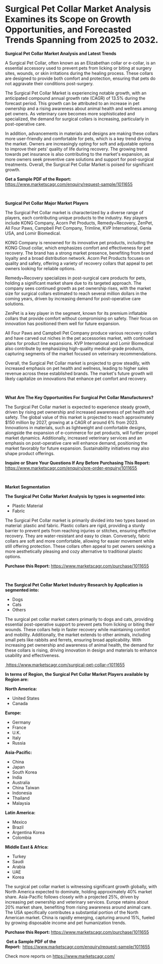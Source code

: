 <p><h1>Surgical Pet Collar Market Analysis Examines its Scope on Growth Opportunities, and Forecasted Trends Spanning from 2025 to 2032.</h1></p><p><strong>Surgical Pet Collar Market Analysis and Latest Trends</strong></p>
<p><p>A Surgical Pet Collar, often known as an Elizabethan collar or e-collar, is an essential accessory used to prevent pets from licking or biting at surgery sites, wounds, or skin irritations during the healing process. These collars are designed to provide both comfort and protection, ensuring that pets do not aggravate their conditions post-surgery.</p><p>The Surgical Pet Collar Market is experiencing notable growth, with an anticipated compound annual growth rate (CAGR) of 13.5% during the forecast period. This growth can be attributed to an increase in pet ownership and a rising awareness about animal health and wellness among pet owners. As veterinary care becomes more sophisticated and specialized, the demand for surgical collars is increasing, particularly in post-operative care.</p><p>In addition, advancements in materials and designs are making these collars more user-friendly and comfortable for pets, which is a key trend driving the market. Owners are increasingly opting for soft and adjustable options to improve their pets' quality of life during recovery. The growing trend towards pet insurance is also contributing to the market's expansion, as more owners seek preventive care solutions and support for post-surgical treatments. Overall, the Surgical Pet Collar Market is poised for significant growth.</p></p>
<p><strong>Get a Sample PDF of the Report:&nbsp;</strong> <a href="https://www.marketscagr.com/enquiry/request-sample/1011655?utm_campaign=2126&utm_medium=2&utm_source=Github&utm_content=ia&utm_term=10022025&utm_id=surgical-pet-collar">https://www.marketscagr.com/enquiry/request-sample/1011655</a></p>
<p>&nbsp;</p>
<p><strong>Surgical Pet Collar Major Market Players</strong></p>
<p><p>The Surgical Pet Collar market is characterized by a diverse range of players, each contributing unique products to the industry. Key players include KONG Company, Acorn Pet Products, Remedy+Recovery, ZenPet, All Four Paws, Campbell Pet Company, Trimline, KVP International, Genia USA, and Lomir Biomedical. </p><p>KONG Company is renowned for its innovative pet products, including the KONG Cloud collar, which emphasizes comfort and effectiveness for pet recovery. The brand has a strong market presence, benefiting from brand loyalty and a broad distribution network. Acorn Pet Products focuses on quality and safety, offering a variety of recovery collars that appeal to pet owners looking for reliable options. </p><p>Remedy+Recovery specializes in post-surgical care products for pets, holding a significant market share due to its targeted approach. The company sees continued growth as pet ownership rises, with the market size for surgical collars estimated to reach several million dollars in the coming years, driven by increasing demand for post-operative care solutions.</p><p>ZenPet is a key player in the segment, known for its premium inflatable collars that provide comfort without compromising on safety. Their focus on innovation has positioned them well for future expansion. </p><p>All Four Paws and Campbell Pet Company produce various recovery collars and have carved out niches in the pet accessories market, with continued plans for product line expansions. KVP International and Lomir Biomedical also contribute by emphasizing high-quality medical-grade products, capturing segments of the market focused on veterinary recommendations.</p><p>Overall, the Surgical Pet Collar market is projected to grow steadily, with increased emphasis on pet health and wellness, leading to higher sales revenue across these established brands. The market's future growth will likely capitalize on innovations that enhance pet comfort and recovery.</p></p>
<p>&nbsp;</p>
<p><strong>What Are The Key Opportunities For Surgical Pet Collar Manufacturers?</strong></p>
<p><p>The Surgical Pet Collar market is expected to experience steady growth, driven by rising pet ownership and increased awareness of pet health and safety. The global value of this market is projected to reach approximately $150 million by 2027, growing at a CAGR of around 6% from 2023. Innovations in materials, such as lightweight and comfortable designs, alongside the expansion of e-commerce for pet products, will further propel market dynamics. Additionally, increased veterinary services and an emphasis on post-operative care will enhance demand, positioning the market favorably for future expansion. Sustainability initiatives may also shape product offerings.</p></p>
<p><strong>Inquire or Share Your Questions If Any Before Purchasing This Report:</strong> <a href="https://www.marketscagr.com/enquiry/pre-order-enquiry/1011655?utm_campaign=2126&utm_medium=2&utm_source=Github&utm_content=ia&utm_term=10022025&utm_id=surgical-pet-collar">https://www.marketscagr.com/enquiry/pre-order-enquiry/1011655</a></p>
<p>&nbsp;</p>
<p><strong>Market Segmentation</strong></p>
<p><strong>The Surgical Pet Collar Market Analysis by types is segmented into:</strong></p>
<p><ul><li>Plastic Material</li><li>Fabric</li></ul></p>
<p><p>The Surgical Pet Collar market is primarily divided into two types based on material: plastic and fabric. Plastic collars are rigid, providing a sturdy barrier to prevent pets from reaching injuries or stitches, ensuring effective recovery. They are water-resistant and easy to clean. Conversely, fabric collars are soft and more comfortable, allowing for easier movement while still offering protection. These collars often appeal to pet owners seeking a more aesthetically pleasing and cozy alternative to traditional plastic options.</p></p>
<p><strong>Purchase this Report:&nbsp;</strong><a href="https://www.marketscagr.com/purchase/1011655?utm_campaign=2126&utm_medium=2&utm_source=Github&utm_content=ia&utm_term=10022025&utm_id=surgical-pet-collar">https://www.marketscagr.com/purchase/1011655</a></p>
<p>&nbsp;</p>
<p><strong>The Surgical Pet Collar Market Industry Research by Application is segmented into:</strong></p>
<p><ul><li>Dogs</li><li>Cats</li><li>Others</li></ul></p>
<p><p>The surgical pet collar market caters primarily to dogs and cats, providing essential post-operative support to prevent pets from licking or biting their wounds. These collars help in faster recovery while maintaining comfort and mobility. Additionally, the market extends to other animals, including small pets like rabbits and ferrets, ensuring broad applicability. With increasing pet ownership and awareness of animal health, the demand for these collars is rising, driving innovation in design and materials to enhance usability and effectiveness.</p></p>
<p><a href="https://www.marketscagr.com/surgical-pet-collar-r1011655?utm_campaign=2126&utm_medium=2&utm_source=Github&utm_content=ia&utm_term=10022025&utm_id=surgical-pet-collar">&nbsp;https://www.marketscagr.com/surgical-pet-collar-r1011655</a></p>
<p><strong>In terms of Region, the Surgical Pet Collar Market Players available by Region are:</strong></p>
<p>
    <p> <strong> North America: </strong>
        <ul>
            <li>United States</li>
            <li>Canada</li>
        </ul>
        </p> 
    <p> <strong> Europe: </strong>
        <ul>
            <li>Germany</li>
            <li>France</li>
            <li>U.K.</li>
            <li>Italy</li>
            <li>Russia</li>
        </ul>
        </p> 
    <p> <strong> Asia-Pacific: </strong>
        <ul>
            <li>China</li>
            <li>Japan</li>
            <li>South Korea</li>
            <li>India</li>
            <li>Australia</li>
            <li>China Taiwan</li>
            <li>Indonesia</li>
            <li>Thailand</li>
            <li>Malaysia</li>
        </ul>
        </p> 
    <p> <strong> Latin America: </strong>
        <ul>
            <li>Mexico</li>
            <li>Brazil</li>
            <li>Argentina Korea</li>
            <li>Colombia</li>
        </ul>
        </p> 
    <p> <strong> Middle East & Africa: </strong>
        <ul>
            <li>Turkey</li>
            <li>Saudi</li>
            <li>Arabia</li>
            <li>UAE</li>
            <li>Korea</li>
        </ul>
    </p>
    </p>
<p><p>The surgical pet collar market is witnessing significant growth globally, with North America expected to dominate, holding approximately 40% market share. Asia-Pacific follows closely with a projected 25%, driven by increasing pet ownership and veterinary services. Europe retains about 20% market share, benefiting from rising awareness around animal care. The USA specifically contributes a substantial portion of the North American market. China is rapidly emerging, capturing around 15%, fueled by growing disposable income and pet humanization trends.</p></p>
<p><strong>Purchase this Report: </strong><a href="https://www.marketscagr.com/purchase/1011655?utm_campaign=2126&utm_medium=2&utm_source=Github&utm_content=ia&utm_term=10022025&utm_id=surgical-pet-collar">https://www.marketscagr.com/purchase/1011655</a></p>
<p>&nbsp;<strong>Get a Sample PDF of the Report:&nbsp;&nbsp;</strong><a href="https://www.marketscagr.com/enquiry/request-sample/1011655?utm_campaign=2126&utm_medium=2&utm_source=Github&utm_content=ia&utm_term=10022025&utm_id=surgical-pet-collar">https://www.marketscagr.com/enquiry/request-sample/1011655</a></p>
<p><strong></strong></p>
<p>Check more reports on <a href="https://www.marketscagr.com/?utm_campaign=2126&utm_medium=2&utm_source=Github&utm_content=ia&utm_term=10022025&utm_id=surgical-pet-collar">https://www.marketscagr.com/</a></p>